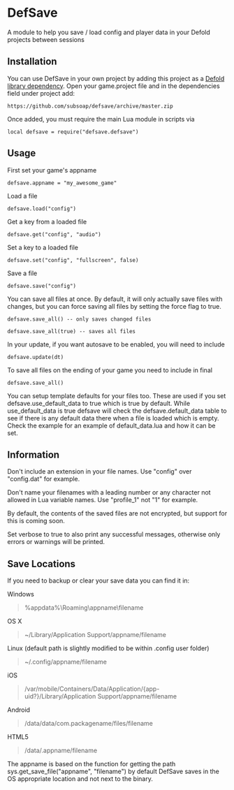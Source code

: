 # DefSave
A module to help you save / load config and player data in your Defold projects between sessions

## Installation
You can use DefSave in your own project by adding this project as a [Defold library dependency](http://www.defold.com/manuals/libraries/). Open your game.project file and in the dependencies field under project add:

	https://github.com/subsoap/defsave/archive/master.zip
  
Once added, you must require the main Lua module in scripts via

```
local defsave = require("defsave.defsave")
```

## Usage

First set your game's appname

```
defsave.appname = "my_awesome_game"
```

Load a file

```
defsave.load("config")
```

Get a key from a loaded file

```
defsave.get("config", "audio")
```

Set a key to a loaded file

```
defsave.set("config", "fullscreen", false)
```

Save a file

```
defsave.save("config")
```

You can save all files at once. By default, it will only actually save files with changes, but you can force saving all files by setting the force flag to true.

```
defsave.save_all() -- only saves changed files
```
```
defsave.save_all(true) -- saves all files
```

In your update, if you want autosave to be enabled, you will need to include

```
defsave.update(dt)
```

To save all files on the ending of your game you need to include in final

```
defsave.save_all()
```

You can setup template defaults for your files too. These are used if you set defsave.use_default_data to true which is true by default. While use_default_data is true defsave will check the defsave.default_data table to see if there is any default data there when a file is loaded which is empty. Check the example for an example of default_data.lua and how it can be set.

## Information

Don't include an extension in your file names. Use "config" over "config.dat" for example.

Don't name your filenames with a leading number or any character not allowed in Lua variable names. Use "profile_1" not "1" for example.

By default, the contents of the saved files are not encrypted, but support for this is coming soon.

Set verbose to true to also print any successful messages, otherwise only errors or warnings will be printed.

## Save Locations

If you need to backup or clear your save data you can find it in:

Windows
>%appdata%\Roaming\appname\filename

OS X
>~/Library/Application Support/appname/filename

Linux (default path is slightly modified to be within .config user folder)
>~/.config/appname/filename

iOS
>/var/mobile/Containers/Data/Application/{app-uid?}/Library/Application Support/appname/filename

Android 
>/data/data/com.packagename/files/filename

HTML5
>/data/.appname/filename

The appname is based on the function for getting the path sys.get_save_file("appname", "filename") by default DefSave saves in the OS appropriate location and not next to the binary.